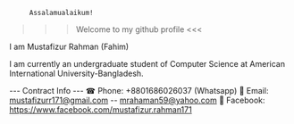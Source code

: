          Assalamualaikum! 
>>> Welcome to my github profile <<<

I am Mustafizur Rahman (Fahim)

I am currently an undergraduate student of Computer Science at American International University-Bangladesh.

--- Contract Info ---
☎ Phone: +8801686026037 (Whatsapp)
📨 Email: mustafizurr171@gmail.com -- mrahaman59@yahoo.com
📲 Facebook: https://www.facebook.com/mustafizur.rahman171 

